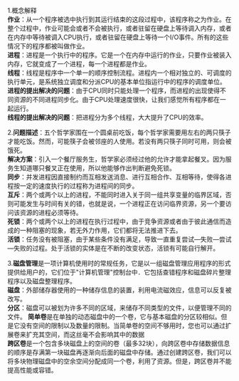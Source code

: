 1.概念解释  
**作业**：从一个程序被选中执行到其运行结束的这段过程中，该程序称之为作业。在整个过程中，作业可能会或者不会被执行，或者驻留在硬盘上等待调入内存，或者在内存中等待被调入CPU执行，或者驻留在硬盘上等待一个I/O事件。所有的这些情况下的程序都被叫做作业。  
**进程**：进程是一个执行中的程序。它是一个在内存中运行的作业，只要作业被装入内存，它就变成了一个进程，每一个进程都是作业。  
**线程**：线程是程序中一个单一的顺序控制流程。进程内一个相对独立的、可调度的执行单元，是系统独立调度和分派CPU的基本单位指运行中的程序的调度单位。    
**进程的提出解决的问题**：由于CPU同时只能处理一个程序，而进程的出现使得不同资源的不同进程同步化。由于CPU处理速度很快，让我们感觉所有程序都在一起运行。  
**线程的提出解决的问题**：把进程分为多个线程，大大提升了CPU的效率。  
  
2.**问题描述**：五个哲学家围在一个圆桌前吃饭，每个哲学家需要用左右的两只筷子才能吃饭。然而，可能筷子会被邻座的人使用。若没有两只筷子同时可用，则会被饿死。  
**解决方案**：引入一个餐厅服务生，哲学家必须经过他的允许才能拿起餐叉。因为服务生知道哪只餐叉正在使用，所以他能够作出判断避免死锁。  
**同步**：并发进程因直接制约而互相发送消息、进行互相合作、互相等待，使得各进程按一定的速度执行的过程称为进程间的同步。  
**互斥**：两个或两个以上的进程，不能同时进入关于同一组共享变量的临界区域，否则可能发生与时间有关的错，也就是说，一个进程正在访问临界资源，另一个要访问该资源的进程必须等待。    
**死锁**：两个或两个以上的进程在执行过程中，由于竞争资源或者由于彼此通信而造成的一种阻塞的现象，若无外力作用，它们都将无法推进下去。  
**活锁**：任务没有被阻塞，由于某些条件没有满足，导致一直重复尝试—失败—尝试—失败的过程。处于活锁的实体是在不断的改变状态，活锁有可能自行解开。    
  
3.**磁盘管理**是一项计算机使用时的常规任务，它是以一组磁盘管理应用程序的形式提供给用户的，它们位于"计算机管理"控制台中．它包括查错程序和磁盘碎片整理程序以及磁盘整理程序。   
**磁盘**：外部储存器使用的一种储存信息的装置，利用电流磁效应，信息可以反复被改写。  
**分区**：磁盘可以被划为许多不同的区域，来储存不同类型的文件，以便管理不同的文件。 
**简单卷**是在单独的动态磁盘中的一个卷，它与基本磁盘的分区较相似。但是它没有空间的限制以及数量的限制。当简单卷的空间不够用时，您也可以通过扩展卷来扩充其空间，而这丝毫不会影响其中的数据  
**跨区卷**是一个包含多块磁盘上的空间的卷（最多32块），向跨区卷中存储数据信息的顺序是存满第一块磁盘再逐渐向后面的磁盘中存储。通过创建跨区卷，我们可以将多块物理磁盘中的空余空间分配成同一个卷，利用了资源。但是，跨区卷并不能提高性能或容错。

